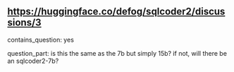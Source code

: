 ## https://huggingface.co/defog/sqlcoder2/discussions/3

contains_question: yes

question_part: 
is this the same as the 7b but simply 15b?
if not, will there be an sqlcoder2-7b?